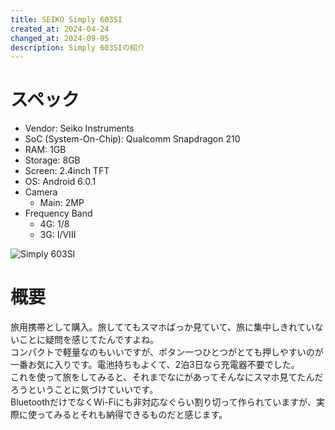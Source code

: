 ```yaml
---
title: SEIKO Simply 603SI
created_at: 2024-04-24
changed_at: 2024-09-05
description: Simply 603SIの紹介
---
```


# スペック
- Vendor: Seiko Instruments
- SoC (System-On-Chip): Qualcomm Snapdragon 210
- RAM: 1GB
- Storage: 8GB
- Screen: 2.4inch TFT
- OS: Android 6.0.1
- Camera
  - Main: 2MP
- Frequency Band
  - 4G: 1/8
  - 3G: I/VIII <br>
  
![Simply 603SI](https://minio.zuiho.moe/media_attachments/files/112/324/048/151/119/600/original/6dfcde28496709fb.jpeg)

# 概要
旅用携帯として購入。旅しててもスマホばっか見ていて、旅に集中しきれていないことに疑問を感じてたんですよね。<br>
コンパクトで軽量なのもいいですが、ボタン一つひとつがとても押しやすいのが一番お気に入りです。電池持ちもよくて、2泊3日なら充電器不要でした。<br>
これを使って旅をしてみると、それまでなにがあってそんなにスマホ見てたんだろうということに気づけていいです。<br>
BluetoothだけでなくWi-Fiにも非対応なぐらい割り切って作られていますが、実際に使ってみるとそれも納得できるものだと感じます。